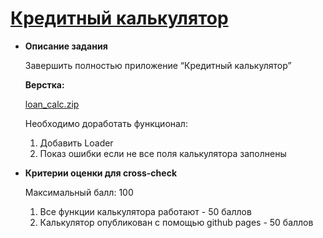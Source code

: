 # [Кредитный калькулятор](https://dianazhusupbek.github.io/loan-calc/)

- **Описание задания**
    
    Завершить полностью приложение “Кредитный калькулятор”
    
    **Верстка:** 
    
    [loan_calc.zip](https://s3-us-west-2.amazonaws.com/secure.notion-static.com/6463678f-3bdf-48c1-bcf4-3f07a1cd786e/loan_calc.zip)
    
    Необходимо доработать функционал:
    
    1. Добавить Loader
    2. Показ ошибки если не все поля калькулятора заполнены
    
- **Критерии оценки для cross-check**
    
    Максимальный балл: 100
    
    1. Все функции калькулятора работают - 50 баллов
    2. Калькулятор опубликован с помощью github pages - 50 баллов
